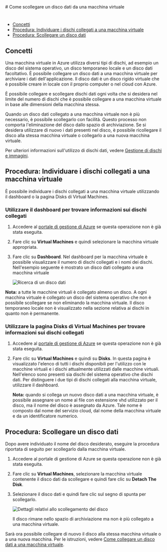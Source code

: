 <properties  writer="kathydav" editor="tysonn" manager="jeffreyg" />
# Come scollegare un disco dati da una macchina virtuale

#

* [Concetti](#concepts)
* [Procedura: Individuare i dischi collegati a una macchina
  virtuale](#finddisks)
* [Procedura: Scollegare un disco dati](#detachdisk)
## <a  id="concepts"> </a>Concetti

Una macchina virtuale in Azure utilizza diversi tipi di dischi, ad
esempio un disco del sistema operativo, un disco temporaneo locale e un
disco dati facoltativo. È possibile collegare un disco dati a una
macchina virtuale per archiviare i dati dell'applicazione. Il disco
dati è un disco rigido virtuale che è possibile creare in locale con il
proprio computer o nel cloud con Azure.

È possibile collegare e scollegare dischi dati ogni volta che si
desidera nel limite del numero di dischi che è possibile collegare a una
macchina virtuale in base alle dimensioni della macchina stessa.

Quando un disco dati collegato a una macchina virtuale non è più
necessario, è possibile scollegarlo con facilità. Questo processo non
comporta l'eliminazione del disco dallo spazio di archiviazione. Se si
desidera utilizzare di nuovo i dati presenti nel disco, è possibile
ricollegare il disco alla stessa macchina virtuale o collegarlo a una
nuova macchina virtuale.

Per ulteriori informazioni sull'utilizzo di dischi dati, vedere
[Gestione di dischi e immagini][1].
## <a  id="finddisks"> </a>Procedura: Individuare i dischi collegati a una macchina virtuale

È possibile individuare i dischi collegati a una macchina virtuale
utilizzando il dashboard o la pagina Disks di Virtual Machines.
### Utilizzare il dashboard per trovare informazioni sui dischi collegati

1.  Accedere al [portale di gestione di Azure][2] se questa operazione
    non è già stata eseguita.

2.  Fare clic su **Virtual Machines** e quindi selezionare la macchina
    virtuale appropriata.

3.  Fare clic su **Dashboard**. Nel dashboard per la macchina virtuale è
    possibile visualizzare il numero di dischi collegati e i nomi dei
    dischi. Nell'esempio seguente è mostrato un disco dati collegato a
    una macchina virtuale
    
    ![Ricerca di un disco
    dati](./media/howto-detach-disk-windows-linux/FindDataDisks.png)

**Nota:** a tutte le macchine virtuali è collegato almeno un disco. A
ogni macchina virtuale è collegato un disco del sistema operativo che
non è possibile scollegare se non eliminando la macchina virtuale. Il
disco temporaneo locale non è visualizzato nella sezione relativa ai
dischi in quanto non è permanente.
### Utilizzare la pagina Disks di Virtual Machines per trovare informazioni sui dischi collegati

1.  Accedere al [portale di gestione di Azure][2] se questa operazione
    non è già stata eseguita.

2.  Fare clic su **Virtual Machines** e quindi su **Disks**. In questa
    pagina è visualizzato l'elenco di tutti i dischi disponibili per
    l'utilizzo con le macchine virtuali e i dischi attualmente
    utilizzati dalle macchine virtuali. Nell'elenco sono presenti sia
    dischi del sistema operativo che dischi dati. Per distinguere i due
    tipi di dischi collegati alla macchina virtuale, utilizzare il
    dashboard.
    
    **Nota:** quando si collega un nuovo disco dati a una macchina
    virtuale, è possibile assegnare un nome al file con estensione vhd
    utilizzato per il disco, ma il nome del disco è assegnato da Azure.
    Tale nome è composto dal nome del servizio cloud, dal nome della
    macchina virtuale e da un identificatore numerico.
## <a  id="detachdisk"> </a>Procedura: Scollegare un disco dati

Dopo avere individuato il nome del disco desiderato, eseguire la
procedura riportata di seguito per scollegarlo dalla macchina virtuale.

1.  Accedere al portale di gestione di Azure se questa operazione non è
    già stata eseguita.

2.  Fare clic su **Virtual Machines**, selezionare la macchina virtuale
    contenente il disco dati da scollegare e quindi fare clic su
    **Detach The Disk**.

3.  Selezionare il disco dati e quindi fare clic sul segno di spunta per
    scollegarlo.
    
    ![Dettagli relativi allo scollegamento del
    disco](./media/howto-detach-disk-windows-linux/DetachDiskDetails.png)
    
    Il disco rimane nello spazio di archiviazione ma non è più collegato
    a una macchina virtuale.

Sarà ora possibile collegare di nuovo il disco alla stessa macchina
virtuale o a una nuova macchina. Per le istruzioni, vedere [Come
collegare un disco dati a una macchina
virtuale](/en-us/manage/windows/how-to-guides/attach-a-disk/).



[1]: http://go.microsoft.com/fwlink/p/?LinkId=263439
[2]: http://manage.windowsazure.com

